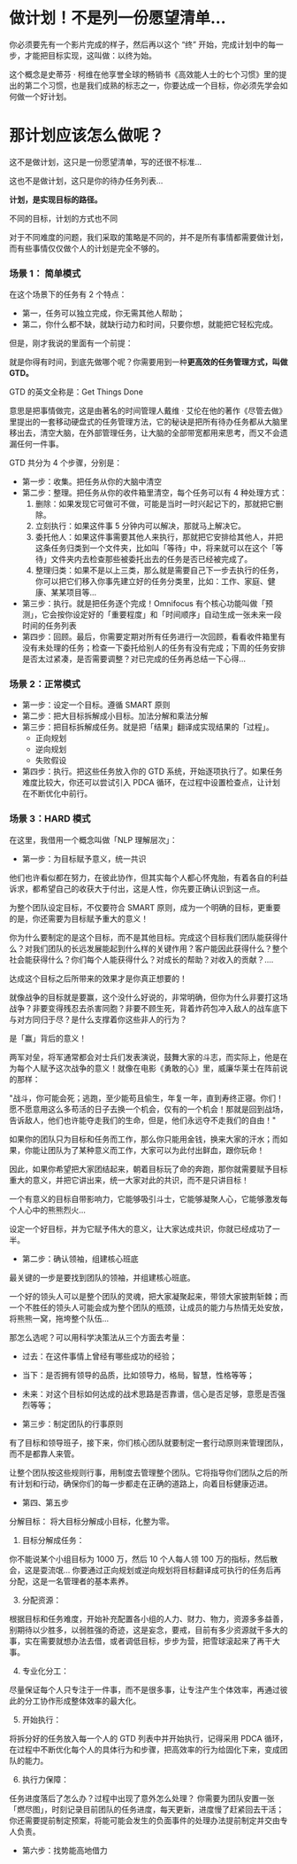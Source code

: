 
# 做计划！不是列一份愿望清单...

你必须要先有一个影片完成的样子，然后再以这个 “终” 开始，完成计划中的每一步，才能把目标实现，这叫做：以终为始。

这个概念是史蒂芬 · 柯维在他享誉全球的畅销书《高效能人士的七个习惯》里的提出的第二个习惯，也是我们成熟的标志之一，你要达成一个目标，你必须先学会如何做一个好计划。

# 那计划应该怎么做呢？

这不是做计划，这只是一份愿望清单，写的还很不标准...

这也不是做计划，这只是你的待办任务列表…

**计划，是实现目标的路径。**

不同的目标，计划的方式也不同

对于不同难度的问题，我们采取的策略是不同的，并不是所有事情都需要做计划，而有些事情仅仅做个人的计划是完全不够的。

### 场景 1： 简单模式

在这个场景下的任务有 2 个特点：

* 第一，任务可以独立完成，你无需其他人帮助；
* 第二，你什么都不缺，就缺行动力和时间，只要你想，就能把它轻松完成。

但是，刚才我说的里面有一个前提：

就是你得有时间，到底先做哪个呢？你需要用到一种**更高效的任务管理方式，叫做 GTD。**

GTD 的英文全称是：Get Things Done

意思是把事情做完，这是由著名的时间管理人戴维 · 艾伦在他的著作《尽管去做》里提出的一套移动硬盘式的任务管理方法，它的秘诀是把所有待办任务都从大脑里移出去，清空大脑，在外部管理任务，让大脑的全部带宽都用来思考，而又不会遗漏任何一件事。

GTD 共分为 4 个步骤，分别是：

* 第一步：收集。把任务从你的大脑中清空
* 第二步：整理。把任务从你的收件箱里清空，每个任务可以有 4 种处理方式：
  1. 删除：如果发现它可做可不做，可能是当时一时兴起记下的，那就把它删除。
  2. 立刻执行：如果这件事 5 分钟内可以解决，那就马上解决它。
  3. 委托他人：如果这件事需要其他人来执行，那就把它安排给其他人，并把这条任务归类到一个文件夹，比如叫「等待」中，将来就可以在这个「等待」文件夹内去检查那些被委托出去的任务是否已经被完成了。
  4. 整理归类：如果不是以上三类，那么就是需要自己下一步去执行的任务，你可以把它们移入你事先建立好的任务分类里，比如：工作、家庭、健康、某某项目等…
* 第三步：执行。就是把任务逐个完成！Omnifocus 有个核心功能叫做「预测」，它会按你设定好的「重要程度」和「时间顺序」自动生成一张未来一段时间的任务列表
* 第四步：回顾。最后，你需要定期对所有任务进行一次回顾，看看收件箱里有没有未处理的任务；检查一下委托给别人的任务有没有完成；下周的任务安排是否太过紧凑，是否需要调整？对已完成的任务再总结一下心得…

### 场景 2：正常模式

* 第一步：设定一个目标。遵循 SMART 原则
* 第二步：把大目标拆解成小目标。加法分解和乘法分解
* 第三步：把目标拆解成任务。就是把「结果」翻译成实现结果的「过程」。
  * 正向规划
  * 逆向规划
  * 失败假设
* 第四步：执行。把这些任务放入你的 GTD 系统，开始逐项执行了。如果任务难度比较大，你还可以尝试引入 PDCA 循环，在过程中设置检查点，让计划在不断优化中前行。

### 场景 3：HARD 模式

在这里，我借用一个概念叫做「NLP 理解层次」：

* 第一步：为目标赋予意义，统一共识

他们也许看似都在努力，在彼此协作，但其实每个人都心怀鬼胎，有着各自的利益诉求，都希望自己的收获大于付出，这是人性，你先要正确认识到这一点。

为整个团队设定目标，不仅要符合 SMART 原则，成为一个明确的目标，更重要的是，你还需要为目标赋予重大的意义！

你为什么要制定的是这个目标，而不是其他目标。完成这个目标我们团队能获得什么？对我们团队的长远发展能起到什么样的关键作用？客户能因此获得什么？整个社会能获得什么？你们每个人能获得什么？对成长的帮助？对收入的贡献？….

达成这个目标之后所带来的效果才是你真正想要的！

就像战争的目标就是要赢，这个没什么好说的，非常明确，但你为什么非要打这场战争？非要变得残忍去杀害同胞？非要不顾生死，背着炸药包冲入敌人的战车底下与对方同归于尽？是什么支撑着你这些非人的行为？

是「赢」背后的意义！

两军对垒，将军通常都会对士兵们发表演说，鼓舞大家的斗志，而实际上，他是在为每个人赋予这次战争的意义！就像在电影《勇敢的心》里，威廉华莱士在阵前说的那样：

"战斗，你可能会死；逃跑，至少能苟且偷生，年复一年，直到寿终正寝。你们！愿不愿意用这么多苟活的日子去换一个机会，仅有的一个机会！那就是回到战场，告诉敌人，他们也许能夺走我们的生命，但是，他们永远夺不走我们的自由！"

如果你的团队只为目标和任务而工作，那么你只能用金钱，换来大家的汗水；而如果，你能让团队为了某种意义而工作，大家可以为此付出鲜血，跟你玩命！

因此，如果你希望把大家团结起来，朝着目标玩了命的奔跑，那你就需要赋予目标重大的意义，并把它讲出来，统一大家对此的共识，而不是只讲目标！

一个有意义的目标自带影响力，它能够吸引斗士，它能够凝聚人心，它能够激发每个人心中的熊熊烈火…

设定一个好目标，并为它赋予伟大的意义，让大家达成共识，你就已经成功了一半。


* 第二步：确认领袖，组建核心班底

最关键的一步是要找到团队的领袖，并组建核心班底。

一个好的领头人可以是整个团队的灵魂，把大家凝聚起来，带领大家披荆斩棘；而一个不胜任的领头人可能会成为整个团队的瓶颈，让成员的能力与热情无处安放，将熊熊一窝，拖垮整个队伍...

那怎么选呢？可以用科学决策法从三个方面去考量：

* 过去：在这件事情上曾经有哪些成功的经验；
* 当下：是否拥有领导的品质，比如领导力，格局，智慧，性格等等；
* 未来：对这个目标如何达成的战术思路是否靠谱，信心是否足够，意愿是否强烈等等；

* 第三步：制定团队的行事原则

有了目标和领导班子，接下来，你们核心团队就要制定一套行动原则来管理团队，而不是都靠人来管。

让整个团队按这些规则行事，用制度去管理整个团队。它将指导你们团队之后的所有计划和行动，确保你们的每一步都走在正确的道路上，向着目标健康迈进。

* 第四、第五步

分解目标：
将大目标分解成小目标，化整为零。

1. 目标分解成任务：

你不能说某个小组目标为 1000 万，然后 10 个人每人领 100 万的指标，然后散会，这是耍流氓... 你要通过正向规划或逆向规划将目标翻译成可执行的任务后再分配，这是一名管理者的基本素养。

3. 分配资源：

根据目标和任务难度，开始补充配置各小组的人力、财力、物力，资源多多益善，别期待以少胜多，以弱胜强的奇迹，这是妄念，要戒，目前有多少资源就干多大的事，实在需要就想办法去借，或者调低目标，步步为营，把雪球滚起来了再干大事。

4. 专业化分工：

尽量保证每个人只专注于一件事，而不是很多事，让专注产生个体效率，再通过彼此的分工协作形成整体效率的最大化。

5. 开始执行：

将拆分好的任务放入每一个人的 GTD 列表中并开始执行，记得采用 PDCA 循环，在过程中不断优化每个人的具体行为和步骤，把高效率的行为给固化下来，变成团队的能力。

6. 执行力保障：

任务进度落后了怎么办？过程中出现了意外怎么处理？
你需要为团队安置一张「燃尽图」，时刻记录目前团队的任务进度，每天更新，进度慢了赶紧回去干活；你还需要提前制定预案，将能可能会发生的负面事件的处理办法提前制定并交由专人负责。


* 第六步：找势能高地借力
